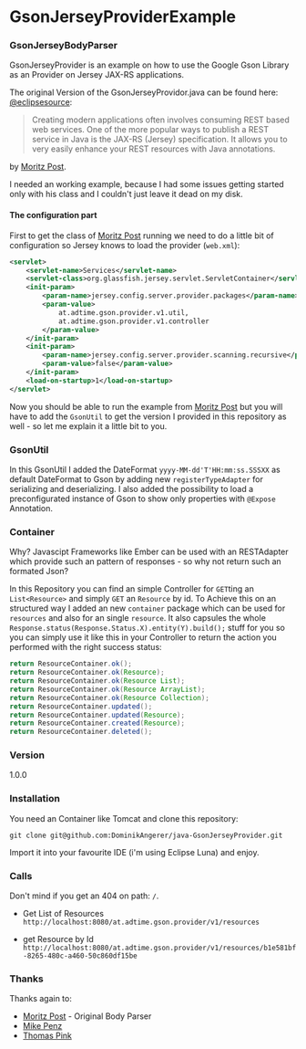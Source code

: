 # GsonJerseyProviderExample

### GsonJerseyBodyParser
GsonJerseyProvider is an example on how to use the Google Gson Library as an Provider on Jersey JAX-RS applications.

The original Version of the GsonJerseyProvidor.java can be found here: [@eclipsesource]:

> Creating modern applications often involves consuming REST
> based web services. One of the more popular ways to publish 
> a REST service in Java is the JAX-RS (Jersey) specification.
> It allows you to very easily enhance your REST resources 
> with Java annotations.

by [Moritz Post]. 

I needed an working example, because I had some issues getting started only with his class and I couldn't just leave it dead on my disk.

#### The configuration part
First to get the class of [Moritz Post] running we need to do a little bit of configuration so Jersey knows to load the provider (`web.xml`):
```xml
<servlet>
	<servlet-name>Services</servlet-name>
	<servlet-class>org.glassfish.jersey.servlet.ServletContainer</servlet-class>
	<init-param>
		<param-name>jersey.config.server.provider.packages</param-name>
		<param-value>
  			at.adtime.gson.provider.v1.util,
  			at.adtime.gson.provider.v1.controller
  		</param-value>
	</init-param>
	<init-param>
		<param-name>jersey.config.server.provider.scanning.recursive</param-name>
		<param-value>false</param-value>
	</init-param>
	<load-on-startup>1</load-on-startup>
</servlet>
```
Now you should be able to run the example from [Moritz Post] but you will have to add the `GsonUtil` to get the version I provided in this repository as well - so let me explain it a little bit to you.

### GsonUtil

In this GsonUtil I added the DateFormat `yyyy-MM-dd'T'HH:mm:ss.SSSXX` as default DateFormat to Gson by adding new `registerTypeAdapter` for serializing and deserializing. I also added the possibility to load a preconfigurated instance of Gson to show only properties with `@Expose` Annotation.

### Container
Why? Javascipt Frameworks like Ember can be used with an RESTAdapter which provide such an pattern of responses - so why not return such an formated Json?

In this Repository you can find an simple Controller for `GET`ting an `List<Resource>` and simply `GET` an `Resource` by id. To Achieve this on an structured way I added an new `container` package which can be used for `resources` and also for an single `resource`. It also capsules the whole `Response.status(Response.Status.X).entity(Y).build();` stuff for you so you can simply use it like this in your Controller to return the action you performed with the right success status:

```java
return ResourceContainer.ok();
return ResourceContainer.ok(Resource);
return ResourceContainer.ok(Resource List);
return ResourceContainer.ok(Resource ArrayList);
return ResourceContainer.ok(Resource Collection);
return ResourceContainer.updated();
return ResourceContainer.updated(Resource);
return ResourceContainer.created(Resource);
return ResourceContainer.deleted();
```

### Version
1.0.0

### Installation

You need an Container like Tomcat and clone this repository:

```git
git clone git@github.com:DominikAngerer/java-GsonJerseyProvider.git
```

Import it into your favourite IDE (i'm using Eclipse Luna) and enjoy.

### Calls

Don't mind if you get an 404 on path: `/`.

- Get List of Resources
`http://localhost:8080/at.adtime.gson.provider/v1/resources`

- get Resource by Id
`http://localhost:8080/at.adtime.gson.provider/v1/resources/b1e581bf-8265-480c-a460-50c860df15be`

### Thanks

Thanks again to: 
 - [Moritz Post] - Original Body Parser
 - [Mike Penz]
 - [Thomas Pink]


[@eclipsesource]:http://eclipsesource.com/blogs/2012/11/02/integrating-gson-into-a-jax-rs-based-application/
[Moritz Post]:http://profiles.google.com/110380137820502036004
[Mike Penz]:https://github.com/mikepenz
[Thomas Pink]:https://github.com/thomaspink
